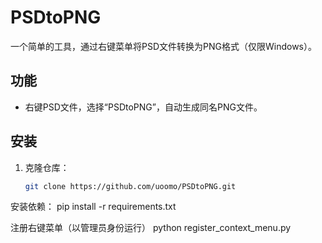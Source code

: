 # PSDtoPNG

一个简单的工具，通过右键菜单将PSD文件转换为PNG格式（仅限Windows）。

## 功能
- 右键PSD文件，选择“PSDtoPNG”，自动生成同名PNG文件。

## 安装
1. 克隆仓库：
   ```bash
   git clone https://github.com/uoomo/PSDtoPNG.git

安装依赖：
pip install -r requirements.txt

注册右键菜单（以管理员身份运行）
python register_context_menu.py

